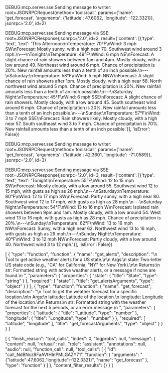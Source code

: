 DEBUG:mcp.server.sse:Sending message to writer: root=JSONRPCRequest(method='tools/call', params={'name': 'get_forecast', 'arguments': {'latitude': 47.6062, 'longitude': -122.3321}}, jsonrpc='2.0', id=2)

DEBUG:mcp.server.sse:Sending message via SSE: root=JSONRPCResponse(jsonrpc='2.0', id=2, result={'content': [{'type': 'text', 'text': 'This Afternoon:\nTemperature: 70°F\nWind: 3 mph SW\nForecast: Mostly sunny, with a high near 70. Southwest wind around 3 mph.\n---\nTonight:\nTemperature: 49°F\nWind: 6 mph NE\nForecast: A slight chance of rain showers between 1am and 4am. Mostly cloudy, with a low around 49. Northeast wind around 6 mph. Chance of precipitation is 20%. New rainfall amounts less than a tenth of an inch possible.\n---\nSaturday:\nTemperature: 58°F\nWind: 5 mph NNW\nForecast: A slight chance of rain showers after 1pm. Mostly cloudy, with a high near 58. North northwest wind around 5 mph. Chance of precipitation is 20%. New rainfall amounts less than a tenth of an inch possible.\n---\nSaturday Night:\nTemperature: 45°F\nWind: 6 mph SSE\nForecast: A slight chance of rain showers. Mostly cloudy, with a low around 45. South southeast wind around 6 mph. Chance of precipitation is 20%. New rainfall amounts less than a tenth of an inch possible.\n---\nSunday:\nTemperature: 57°F\nWind: 3 to 7 mph SSE\nForecast: Rain showers likely. Mostly cloudy, with a high near 57. South southeast wind 3 to 7 mph. Chance of precipitation is 70%. New rainfall amounts less than a tenth of an inch possible.'}], 'isError': False})


DEBUG:mcp.server.sse:Sending message to writer: root=JSONRPCRequest(method='tools/call', params={'name': 'get_forecast', 'arguments': {'latitude': 42.3601, 'longitude': -71.0589}}, jsonrpc='2.0', id=3)

DEBUG:mcp.server.sse:Sending message via SSE: root=JSONRPCResponse(jsonrpc='2.0', id=3, result={'content': [{'type': 'text', 'text': 'Tonight:\nTemperature: 55°F\nWind: 12 to 15 mph SW\nForecast: Mostly cloudy, with a low around 55. Southwest wind 12 to 15 mph, with gusts as high as 26 mph.\n---\nSaturday:\nTemperature: 80°F\nWind: 12 to 17 mph SW\nForecast: Partly sunny, with a high near 80. Southwest wind 12 to 17 mph, with gusts as high as 28 mph.\n---\nSaturday Night:\nTemperature: 54°F\nWind: 13 to 16 mph W\nForecast: Isolated rain showers between 9pm and 1am. Mostly cloudy, with a low around 54. West wind 13 to 16 mph, with gusts as high as 28 mph. Chance of precipitation is 20%.\n---\nSunday:\nTemperature: 62°F\nWind: 13 to 16 mph NW\nForecast: Sunny, with a high near 62. Northwest wind 13 to 16 mph, with gusts as high as 29 mph.\n---\nSunday Night:\nTemperature: 40°F\nWind: 3 to 12 mph NW\nForecast: Partly cloudy, with a low around 40. Northwest wind 3 to 12 mph.'}], 'isError': False})

[
  {
    "type": "function",
    "function": {
      "name": "get_alerts",
      "description": "\n  Tool to get active weather alerts for a US state.\n\n  Args:\n      state: Two-letter US state code (e.g., \"CA\" for California, \"NY\" for New York).\n\n  Returns:\n      str: Formatted string with active weather alerts, or a message if none are found.\n  ",
      "parameters": {
        "properties": {
          "state": {
            "title": "State",
            "type": "string"
          }
        },
        "required": [
          "state"
        ],
        "title": "get_alertsArguments",
        "type": "object"
      }
    }
  },
  {
    "type": "function",
    "function": {
      "name": "get_forecast",
      "description": "\n  Tool to get the weather forecast for a specific location.\n\n  Args:\n      latitude: Latitude of the location.\n      longitude: Longitude of the location.\n\n  Returns:\n      str: Formatted string with the weather forecast for the next 5 periods, or an error message.\n  ",
      "parameters": {
        "properties": {
          "latitude": {
            "title": "Latitude",
            "type": "number"
          },
          "longitude": {
            "title": "Longitude",
            "type": "number"
          }
        },
        "required": [
          "latitude",
          "longitude"
        ],
        "title": "get_forecastArguments",
        "type": "object"
      }
    }
  }
]

[
  {
    "finish_reason": "tool_calls",
    "index": 0,
    "logprobs": null,
    "message": {
      "content": null,
      "refusal": null,
      "role": "assistant",
      "annotations": null,
      "audio": null,
      "function_call": null,
      "tool_calls": [
        {
          "id": "call_NdBNcz8FaAVtHInPMLGAZY71",
          "function": {
            "arguments": "{\"latitude\":47.6062,\"longitude\":-122.3321}",
            "name": "get_forecast"
          },
          "type": "function"
        }
      ]
    },
    "content_filter_results": {}
  }
]